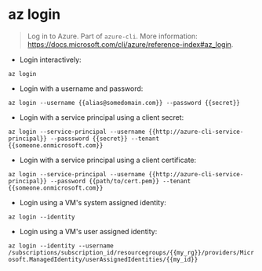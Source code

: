 # az login

> Log in to Azure.
> Part of `azure-cli`.
> More information: <https://docs.microsoft.com/cli/azure/reference-index#az_login>.

- Login interactively:

`az login`

- Login with a username and password:

`az login --username {{alias@somedomain.com}} --password {{secret}}`

- Login with a service principal using a client secret:

`az login --service-principal --username {{http://azure-cli-service-principal}} --passsword {{secret}} --tenant {{someone.onmicrosoft.com}}`

- Login with a service principal using a client certificate:

`az login --service-principal --username {{http://azure-cli-service-principal}} --password {{path/to/cert.pem}} --tenant {{someone.onmicrosoft.com}}`

- Login using a VM's system assigned identity:

`az login --identity`

- Login using a VM's user assigned identity:

`az login --identity --username /subscriptions/subscription_id/resourcegroups/{{my_rg}}/providers/Microsoft.ManagedIdentity/userAssignedIdentities/{{my_id}}`
